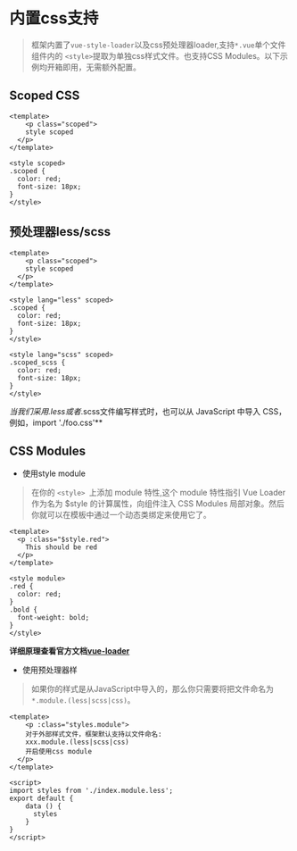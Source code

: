# 内置css支持
> 框架内置了`vue-style-loader`以及css预处理器loader,支持`*.vue`单个文件组件内的 `<style>`提取为单独css样式文件。也支持CSS Modules。以下示例均开箱即用，无需额外配置。

## Scoped CSS
```vue
<template>
    <p class="scoped">
    style scoped
  </p>
</template>

<style scoped>
.scoped {
  color: red;
  font-size: 18px;
}
</style>
```

## 预处理器less/scss
```vue
<template>
    <p class="scoped">
    style scoped
  </p>
</template>

<style lang="less" scoped>
.scoped {
  color: red;
  font-size: 18px;
}
</style>

<style lang="scss" scoped>
.scoped_scss {
  color: red;
  font-size: 18px;
}
</style>
```

**当我们采用*.less或者*.scss文件编写样式时，也可以从 JavaScript 中导入 CSS，例如，import './foo.css'**

## CSS Modules
- 使用style module
> 在你的 `<style> `上添加 module 特性,这个 module 特性指引 Vue Loader 作为名为 $style 的计算属性，向组件注入 CSS Modules 局部对象。然后你就可以在模板中通过一个动态类绑定来使用它了。
```vue
<template>
  <p :class="$style.red">
    This should be red
  </p>
</template>

<style module>
.red {
  color: red;
}
.bold {
  font-weight: bold;
}
</style>
```
**详细原理查看官方文档[vue-loader](https://vue-loader.vuejs.org/zh/guide/css-modules.html#css-modules)**

- 使用预处理器样
> 如果你的样式是从JavaScript中导入的，那么你只需要将把文件命名为`*.module.(less|scss|css)`。
```vue
<template>
    <p :class="styles.module">
    对于外部样式文件，框架默认支持以文件命名:
    xxx.module.(less|scss|css)
    开启使用css module  
  </p>
</template>

<script>
import styles from './index.module.less';
export default {
    data () {
      styles
    }
}
</script>
```